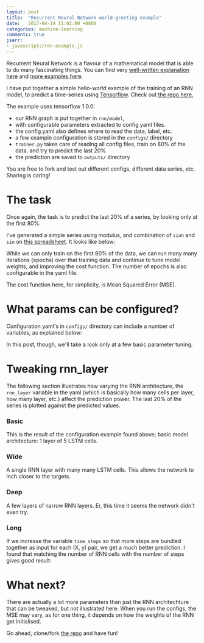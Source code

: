 ```yaml
---
layout: post
title:  "Recurrent Neural Network world-greeting example"
date:   2017-04-14 11:02:00 +0800
categories: machine-learning
comments: true
jsarr:
- javascripts/rnn-example.js
---
```


Recurrent Neural Network is a flavour of a mathematical model that is able to do many fascinating things.
You can find very [well-written explanation here](http://colah.github.io/posts/2015-08-Understanding-LSTMs/) and [more examples here](http://karpathy.github.io/2015/05/21/rnn-effectiveness/).

I have put together a simple hello-world example of the training of an RNN model, to predict a time-series using [Tensorflow](https://www.tensorflow.org/). Check out [the repo here.](https://github.com/bernoullio/rnn-example)

The example uses tensorflow 1.0.0:

  - our RNN graph is put together in `rnn/model`,
  - with configurable parameters extracted to config yaml files.
  - the config.yaml also defines where to read the data, label, etc.
  - a few example configuration is stored in the `configs/` directory
  - `trainer.py` takes care of reading all config files, train on 80% of the data, and try to predict the last 20%
  - the prediction are saved to `outputs/` directory

You are free to fork and test out different configs, different data series, etc. Sharing is caring!

# The task

Once again, the task is to predict the last 20% of a series, by looking only at the first 80%.

I've generated a simple series using modulus, and combination of `sinh` and `sin` on [this spreadsheet](https://docs.google.com/spreadsheets/d/1fdEMbqGCLJ-GPJFswbDRCzVIP4oMT-1GwL4v2UwftPM/edit?usp=sharing). It looks like below:

<div id="series"></div>

While we can only train on the first 80% of the data, we can run many many iterations (epochs) over that training data and continue to tune model weights, and improving the cost function.
The number of epochs is also configurable in the yaml file.

The cost function here, for simplicity, is Mean Squared Error (MSE).

# What params can be configured?

Configuration yaml's in `configs/` directory can include a number of variables, as explained below:

<script src="http://gist-it.appspot.com/https://github.com/bernoullio/rnn-example/blob/master/configs/base.yaml"></script>

In this post, though, we'll take a look only at a few basic parameter tuning.

# Tweaking **rnn_layer**

The following section illustrates how varying the RNN architecture, the `rnn_layer` variable in the yaml (which is basically how many cells per layer, how many layer, etc.) affect the prediction power. The last 20% of the series is plotted against the predicted values.

### Basic
This is the result of the configuration example found above; basic model architecture: 1 layer of 5 LSTM cells.

<div id="base_graph"></div>

### Wide
A single RNN layer with many many LSTM cells. This allows the network to inch closer to the targets.

<script src="http://gist-it.appspot.com/https://github.com/bernoullio/rnn-example/blob/master/configs/wide.yaml"></script>
<div id="wide_graph"></div>

### Deep
A few layers of narrow RNN layers. Er, this time it seems the network didn't even try.
<script src="http://gist-it.appspot.com/https://github.com/bernoullio/rnn-example/blob/master/configs/deep.yaml"></script>
<div id="deep_graph"></div>

### Long
If we increase the variable `time_steps` so that more steps are bundled together as input for each (X, y) pair, we get a much better prediction. I found that matching the number of RNN cells with the number of steps gives good result:
<script src="http://gist-it.appspot.com/https://github.com/bernoullio/rnn-example/blob/master/configs/long.yaml"></script>
<div id="long_graph"></div>

# What next?
There are actually a lot more parameters than just the RNN architechture that can be tweaked, but not illustrated here.
When you run the configs, the MSE may vary, as for one thing, it depends on how the weights of the RNN get initialised.

Go ahead, clone/fork [the repo](https://github.com/bernoullio/rnn-example) and have fun!
